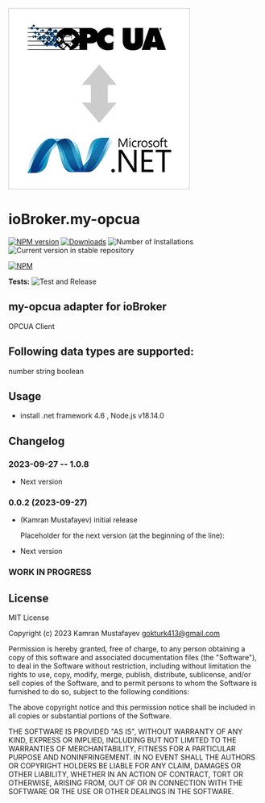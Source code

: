 ![Logo](admin/my-opcua.png)
# ioBroker.my-opcua

[![NPM version](https://img.shields.io/npm/v/iobroker.my-opcua.svg)](https://www.npmjs.com/package/iobroker.my-opcua)
[![Downloads](https://img.shields.io/npm/dm/iobroker.my-opcua.svg)](https://www.npmjs.com/package/iobroker.my-opcua)
![Number of Installations](https://iobroker.live/badges/my-opcua-installed.svg)
![Current version in stable repository](https://iobroker.live/badges/my-opcua-stable.svg)

[![NPM](https://nodei.co/npm/iobroker.my-opcua.png?downloads=true)](https://nodei.co/npm/iobroker.my-opcua/)

**Tests:** ![Test and Release](https://github.com/gokturk413/ioBroker.my-opcua/workflows/Test%20and%20Release/badge.svg)

## my-opcua adapter for ioBroker

OPCUA Client

## Following data types are supported:

number
string
boolean

## Usage
* install .net framework 4.6 , Node.js v18.14.0

## Changelog
### 2023-09-27 -- 1.0.8
  * Next version
### 0.0.2 (2023-09-27)
* (Kamran Mustafayev) initial release


    Placeholder for the next version (at the beginning of the line):
* Next version
### **WORK IN PROGRESS**



## License
MIT License

Copyright (c) 2023 Kamran Mustafayev <gokturk413@gmail.com>


Permission is hereby granted, free of charge, to any person obtaining a copy
of this software and associated documentation files (the "Software"), to deal
in the Software without restriction, including without limitation the rights
to use, copy, modify, merge, publish, distribute, sublicense, and/or sell
copies of the Software, and to permit persons to whom the Software is
furnished to do so, subject to the following conditions:

The above copyright notice and this permission notice shall be included in all
copies or substantial portions of the Software.

THE SOFTWARE IS PROVIDED "AS IS", WITHOUT WARRANTY OF ANY KIND, EXPRESS OR
IMPLIED, INCLUDING BUT NOT LIMITED TO THE WARRANTIES OF MERCHANTABILITY,
FITNESS FOR A PARTICULAR PURPOSE AND NONINFRINGEMENT. IN NO EVENT SHALL THE
AUTHORS OR COPYRIGHT HOLDERS BE LIABLE FOR ANY CLAIM, DAMAGES OR OTHER
LIABILITY, WHETHER IN AN ACTION OF CONTRACT, TORT OR OTHERWISE, ARISING FROM,
OUT OF OR IN CONNECTION WITH THE SOFTWARE OR THE USE OR OTHER DEALINGS IN THE
SOFTWARE.